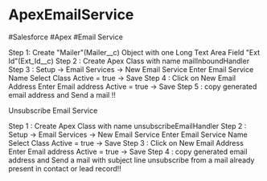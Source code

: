 # ApexEmailService
#Salesforce
#Apex
#Email Service

Step 1: Create "Mailer"(Mailer__c) Object with one Long Text Area Field "Ext Id"(Ext_Id__c)
Step 2 : Create Apex Class with name mailInboundHandler
Step 3 : Setup -> Email Services -> New Email Service
         Enter Email Service Name
         Select Class
         Active = true -> Save
 Step 4 : Click on New Email Address
          Enter Email address
          Active = true -> Save
 Step 5 : copy generated email address and Send a mail !!
 
 
 
 
 Unsubscribe Email Service
 
Step 1 : Create Apex Class with name unsubscribeEmailHandler
Step 2 : Setup -> Email Services -> New Email Service
         Enter Email Service Name
         Select Class
         Active = true -> Save
 Step 3 : Click on New Email Address
          Enter Email address
          Active = true -> Save
 Step 4 : copy generated email address and Send a mail with subject line unsubscribe from a mail already present in contact or lead record!!
